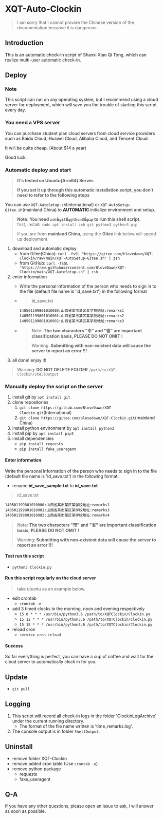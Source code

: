 # XQT-Auto-Clockin

> I am sorry that I cannot provide the Chinese version of the documentation because it is dangerous.

## Introduction

This is an automatic check-in script of Shanxi Xiao Qi Tong, which can realize multi-user automatic check-in.

## Deploy

### Note

This script can run on any operating system, but I recommend using a cloud server for deployment, which will save you the trouble of starting this script every day.

### You need a VPS server

You can purchase student plan cloud servers from cloud service providers such as Baidu Cloud, Huawei Cloud, Alibaba Cloud, and Tencent Cloud.

It will be quite cheap. (About $14 a year)

Good luck.

### Automatic deploy and start

> **It's tested on Ubuntu(Arm64) Server.**
>
> **If you set it up through this automatic installation script, you don’t need to refer to the following steps**

You can use `XQT-AutoSetup.sh`(International) or `XQT-AutoSetup-Gitee.sh`(mainland China) to **AUTOMATIC** initialize environment and setup.

> **Note: You need `zsh`&`git`&`python3`&`pip` to run this shell script.**  
> first, install: `sudo apt install zsh git python3 python3-pip`
>
> If you are from **mainland China**, using the **Gitee** link below will speed up deployment.

1. download and automatic deploy
   - from Gitee(China): `curl -fsSL "https://gitee.com/blovedawn/XQT-Clockin/raw/main/XQT-AutoSetup-Gitee.sh" | zsh`
   - from GitHub: `curl -fsSL "https://raw.githubusercontent.com/BloveDawn/XQT-Clockin/main/XQT-AutoSetup.sh" | zsh`
2. enter information
   - Write the personal information of the person who needs to sign in to the file (default file name is 'id_save.txt') in the following format
   - > id_save.txt

     ```text
     140501199801010000:山西省某市某区某学校地址:remarks1
     140501199801010001:山西省某市某区某学校地址:remarks2
     140501199801010002:山西省某市某区某学校地址:remarks3
     ```

   - > Note: **The two characters "市" and "省" are important classification basis, PLEASE DO NOT OMIT !**
     >
     > Warning: **Submitting with non-existent data will cause the server to report an error !!!**
3. all done! enjoy it!

> Warning: **DO NOT DELETE FOLDER** `/path/to/XQT-Clockin/ShellOutput`

### Manually deploy the script on the server

1. install git by `apt install git`
2. clone repositories
   1. `git clone https://github.com/BloveDawn/XQT-Clockin.git`(International)
   2. `git clone https://gitee.com/blovedawn/XQT-Clockin.git`(mainland China)
3. install python environment by `apt install python3`
4. install pip by `apt install pip3`
5. install dependencies
   - `pip install requests`
   - `pip install fake_useragent`

#### Enter information

Write the personal information of the person who needs to sign in to the file (default file name is 'id_save.txt') in the following format.

- rename **id_save_sample.txt** to **id_save.txt**

> id_save.txt

```text
140501199801010000:山西省某市某区某学校地址:remarks1
140501199801010001:山西省某市某区某学校地址:remarks3
140501199801010002:山西省某市某区某学校地址:remarks4
```

> Note: **The two characters "市" and "省" are important classification basis, PLEASE DO NOT OMIT !**
>
> Warning: **Submitting with non-existent data will cause the server to report an error !!!**

#### Test run this script

- `python3 Clockin.py`

#### Run this script regularly on the cloud server

> take ubuntu as an example below.

- edit crontab
  - `crontab -e`
- add 3 timed clocks in the morning, noon and evening respectively
  - `15 8 * * * /usr/bin/python3.6 /path/to/XQTClockin/Clockin.py`
  - `15 12 * * * /usr/bin/python3.6 /path/to/XQTClockin/Clockin.py`
  - `15 18 * * * /usr/bin/python3.6 /path/to/XQTClockin/Clockin.py`
- reload cron
  - `service cron reload`

#### Success

So far everything is perfect, you can have a cup of coffee and wait for the cloud server to automatically clock in for you.

## Update

- `git pull`

## Logging

1. This script will record all check-in logs in the folder 'ClockinLogArchive' under the current running directory.
   - The format of the file name written is 'time_remarks.log'.
2. The console output is in folder `ShellOutput`.

## Uninstall

- remove folder XQT-Clockin
- remove added cron table (Use `crontab -e`)
- remove python package
  - requests
  - fake_useragent

## Q-A

If you have any other questions, please open an issue to ask, I will answer as soon as possible.
